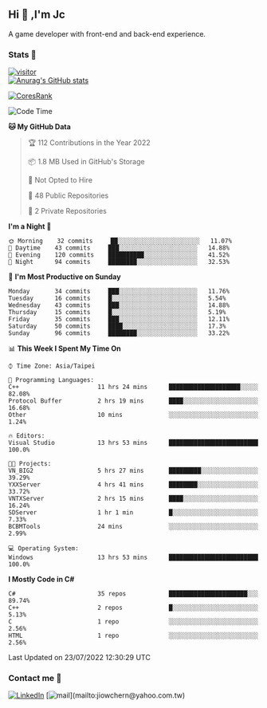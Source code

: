 ## Hi 👋 ,I'm Jc  

A game developer with front-end and back-end experience.  

### Stats  📝
[![visitor](https://visitor-badge.glitch.me/badge?page_id=jiowchern.jiowchern&style=flat-square&color=0088cc)](https://visitor-badge.glitch.me/badge?page_id=jiowchern.jiowchern&style=flat-square&color=0088cc)  
[![Anurag's GitHub stats](https://github-readme-stats.vercel.app/api?username=jiowchern&count_private=true&&show_icons=true)](https://github.com/anuraghazra/github-readme-stats)  
<!-- [![trophy](https://github-profile-trophy.vercel.app/?username=jiowchern)](https://github.com/ryo-ma/github-profile-trophy)   -->
[![CoresRank](https://cr-ss-service.azurewebsites.net/api/ScreenShot?widget=summary&username=jiowchern)](https://cr-ss-service.azurewebsites.net/api/ScreenShot?widget=summary&username=jiowchern)


<!--START_SECTION:waka-->
![Code Time](http://img.shields.io/badge/Code%20Time-450%20hrs%207%20mins-blue)

**🐱 My GitHub Data** 

> 🏆 112 Contributions in the Year 2022
 > 
> 📦 1.8 MB Used in GitHub's Storage 
 > 
> 🚫 Not Opted to Hire
 > 
> 📜 48 Public Repositories 
 > 
> 🔑 2 Private Repositories  
 > 
**I'm a Night 🦉** 

```text
🌞 Morning    32 commits     ██░░░░░░░░░░░░░░░░░░░░░░░   11.07% 
🌆 Daytime    43 commits     ███░░░░░░░░░░░░░░░░░░░░░░   14.88% 
🌃 Evening    120 commits    ██████████░░░░░░░░░░░░░░░   41.52% 
🌙 Night      94 commits     ████████░░░░░░░░░░░░░░░░░   32.53%

```
📅 **I'm Most Productive on Sunday** 

```text
Monday       34 commits     ███░░░░░░░░░░░░░░░░░░░░░░   11.76% 
Tuesday      16 commits     █░░░░░░░░░░░░░░░░░░░░░░░░   5.54% 
Wednesday    43 commits     ███░░░░░░░░░░░░░░░░░░░░░░   14.88% 
Thursday     15 commits     █░░░░░░░░░░░░░░░░░░░░░░░░   5.19% 
Friday       35 commits     ███░░░░░░░░░░░░░░░░░░░░░░   12.11% 
Saturday     50 commits     ████░░░░░░░░░░░░░░░░░░░░░   17.3% 
Sunday       96 commits     ████████░░░░░░░░░░░░░░░░░   33.22%

```


📊 **This Week I Spent My Time On** 

```text
⌚︎ Time Zone: Asia/Taipei

💬 Programming Languages: 
C++                      11 hrs 24 mins      ████████████████████░░░░░   82.08% 
Protocol Buffer          2 hrs 19 mins       ████░░░░░░░░░░░░░░░░░░░░░   16.68% 
Other                    10 mins             ░░░░░░░░░░░░░░░░░░░░░░░░░   1.24%

🔥 Editors: 
Visual Studio            13 hrs 53 mins      █████████████████████████   100.0%

🐱‍💻 Projects: 
VN_BIG2                  5 hrs 27 mins       █████████░░░░░░░░░░░░░░░░   39.29% 
YXXServer                4 hrs 41 mins       ████████░░░░░░░░░░░░░░░░░   33.72% 
VNTXServer               2 hrs 15 mins       ████░░░░░░░░░░░░░░░░░░░░░   16.24% 
SDServer                 1 hr 1 min          █░░░░░░░░░░░░░░░░░░░░░░░░   7.33% 
BCBMTools                24 mins             ░░░░░░░░░░░░░░░░░░░░░░░░░   2.99%

💻 Operating System: 
Windows                  13 hrs 53 mins      █████████████████████████   100.0%

```

**I Mostly Code in C#** 

```text
C#                       35 repos            ██████████████████████░░░   89.74% 
C++                      2 repos             █░░░░░░░░░░░░░░░░░░░░░░░░   5.13% 
C                        1 repo              ░░░░░░░░░░░░░░░░░░░░░░░░░   2.56% 
HTML                     1 repo              ░░░░░░░░░░░░░░░░░░░░░░░░░   2.56%

```



 Last Updated on 23/07/2022 12:30:29 UTC
<!--END_SECTION:waka-->



### Contact me 💬
[![LinkedIn](https://img.shields.io/badge/-JiowchernChen-0077B5?style==flat-square&logo=LinkedIn&logoColor=white)](https://www.linkedin.com/in/jiowchern-chen-4aaa90b7/) [![mail](https://img.shields.io/badge/-jiowchern%40yahoo.com.tw-blueviolet?style=flat-square&logo=yahoo!)](mailto:jiowchern@yahoo.com.tw)    

<!-- [![Linkedin Badge](https://img.shields.io/badge/-LinkedIn-blue?style=flat-square&logo=Linkedin&logoColor=white&link=https://www.linkedin.com/in/jiowchern-chen-4aaa90b7/)](https://www.linkedin.com/in/jiowchern-chen-4aaa90b7/) -->


<!--
**jiowchern/jiowchern** is a ✨ _special_ ✨ repository because its `README.md` (this file) appears on your GitHub profile.

Here are some ideas to get you started:

- 🔭 I’m currently working on ...
- 🌱 I’m currently learning ...
- 👯 I’m looking to collaborate on ...
- 🤔 I’m looking for help with ...
- 💬 Ask me about ...
- 📫 How to reach me: ...
- 😄 Pronouns: ...
- ⚡ Fun fact: ...
-->
